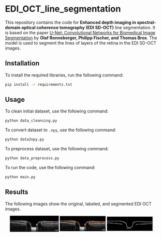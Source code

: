 # EDI_OCT_line_segmentation

This repository contains the code for **Enhanced depth imaging in spectral-domain optical coherence tomography (EDI SD-OCT)** line segmentation. It is based on the paper [U-Net: Convolutional Networks for Biomedical Image Segmentation](https://arxiv.org/pdf/1505.04597.pdf%EF%BC%89) by **Olaf Ronneberger, Philipp Fischer, and Thomas Brox**.
The model is used to segment the lines of layers of the retina in the EDI SD-OCT images.

## Installation

To install the required libraries, run the following command:

```bash
pip install -r requirements.txt
```

## Usage

To clean initial dataset, use the following command:

```bash
python data_cleansing.py
```

To convert dataset to `.npy`, use the following command:

```bash
python data2npy.py
```

To preprocess dataset, use the following command:

```bash
python data_preprocess.py
```

To run the code, use the following command:

```bash
python main.py
```

## Results

The following images show the original, labeled, and segmented EDI OCT images.

<p align="center">
<img src="https://github.com/rebedy/EDI_OCT_line_segmentation/blob/main/imgs/original_L.png" align="center" width="32%">  <img src="https://github.com/rebedy/EDI_OCT_line_segmentation/blob/main/imgs/marked_L.png" align="center" width="30%">  <img src="https://github.com/rebedy/EDI_OCT_line_segmentation/blob/main/imgs/segmented_L.png" align="center" width="30%">
</p>
